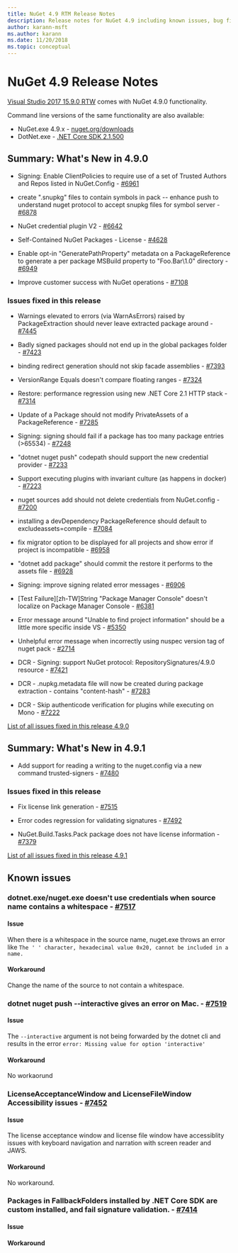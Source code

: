 ```yaml
---
title: NuGet 4.9 RTM Release Notes
description: Release notes for NuGet 4.9 including known issues, bug fixes, new features, and DCRs.
author: karann-msft
ms.author: karann
ms.date: 11/20/2018
ms.topic: conceptual
---
```


# NuGet 4.9 Release Notes

[Visual Studio 2017 15.9.0 RTW](https://www.visualstudio.com/news/releasenotes/vs2017-relnotes) comes with NuGet 4.9.0 functionality.


Command line versions of the same functionality are also available:
* NuGet.exe 4.9.x - [nuget.org/downloads](https://nuget.org/downloads)
* DotNet.exe - [.NET Core SDK 2.1.500](https://www.microsoft.com/net/download/visual-studio-sdks)


## Summary: What's New in 4.9.0

* Signing: Enable ClientPolicies to require use of a set of Trusted Authors and Repos listed in NuGet.Config - [#6961](https://github.com/NuGet/Home/issues/6961)

* create ".snupkg" files to contain symbols in pack -- enhance push to understand nuget protocol to accept snupkg files for symbol server - [#6878](https://github.com/NuGet/Home/issues/6878)

* NuGet credential plugin V2 - [#6642](https://github.com/NuGet/Home/issues/6642)

* Self-Contained NuGet Packages - License - [#4628](https://github.com/NuGet/Home/issues/4628)

* Enable opt-in "GeneratePathProperty" metadata on a PackageReference to generate a per package MSBuild property to "Foo.Bar\1.0\" directory - [#6949](https://github.com/NuGet/Home/issues/6949)

* Improve customer success with NuGet operations - [#7108](https://github.com/NuGet/Home/issues/7108)

### Issues fixed in this release

* Warnings elevated to errors (via WarnAsErrors) raised by PackageExtraction should never leave extracted package around - [#7445](https://github.com/NuGet/Home/issues/7445)

* Badly signed packages should not end up in the global packages folder - [#7423](https://github.com/NuGet/Home/issues/7423)

* binding redirect generation should not skip facade assemblies - [#7393](https://github.com/NuGet/Home/issues/7393)

* VersionRange Equals doesn't compare floating ranges - [#7324](https://github.com/NuGet/Home/issues/7324)

* Restore:  performance regression using new .NET Core 2.1 HTTP stack - [#7314](https://github.com/NuGet/Home/issues/7314)

* Update of a Package should not modify PrivateAssets of a PackageReference - [#7285](https://github.com/NuGet/Home/issues/7285)

* Signing:  signing should fail if a package has too many package entries (>65534) - [#7248](https://github.com/NuGet/Home/issues/7248)

* "dotnet nuget push" codepath should support the new credential provider - [#7233](https://github.com/NuGet/Home/issues/7233)

* Support executing plugins with invariant culture (as happens in docker) - [#7223](https://github.com/NuGet/Home/issues/7223)

* nuget sources add should not delete credentials from NuGet.config - [#7200](https://github.com/NuGet/Home/issues/7200)

* installing a devDependency PackageReference should default to excludeassets=compile - [#7084](https://github.com/NuGet/Home/issues/7084)

* fix migrator option to be displayed for all projects and show error if project is incompatible - [#6958](https://github.com/NuGet/Home/issues/6958)

* "dotnet add package" should commit the restore it performs to the assets file - [#6928](https://github.com/NuGet/Home/issues/6928)

* Signing:  improve signing related error messages - [#6906](https://github.com/NuGet/Home/issues/6906)

* [Test Failure][zh-TW]String "Package Manager Console" doesn't localize on Package Manager Console  - [#6381](https://github.com/NuGet/Home/issues/6381)

* Error message around "Unable to find project information" should be a little more specific inside VS - [#5350](https://github.com/NuGet/Home/issues/5350)

* Unhelpful error message when incorrectly using nuspec version tag of nuget pack - [#2714](https://github.com/NuGet/Home/issues/2714)

* DCR - Signing:  support NuGet protocol: RepositorySignatures/4.9.0 resource - [#7421](https://github.com/NuGet/Home/issues/7421)

* DCR - .nupkg.metadata file will now be created during package extraction - contains "content-hash" - [#7283](https://github.com/NuGet/Home/issues/7283)

* DCR - Skip authenticode verification for plugins while executing on Mono - [#7222](https://github.com/NuGet/Home/issues/7222)

[List of all issues fixed in this release 4.9.0](https://github.com/NuGet/Home/issues?q=is%3Aissue+is%3Aclosed+milestone%3A%224.9") <br>

## Summary: What's New in 4.9.1

* Add support for reading a writing to the nuget.config via a new command trusted-signers - [#7480](https://github.com/NuGet/Home/issues/7480)

### Issues fixed in this release

* Fix license link generation - [#7515](https://github.com/NuGet/Home/issues/7515)

* Error codes regression for validating signatures - [#7492](https://github.com/NuGet/Home/issues/7492)

* NuGet.Build.Tasks.Pack package does not have license information - [#7379](https://github.com/NuGet/Home/issues/7379)

[List of all issues fixed in this release 4.9.1](https://github.com/NuGet/Home/issues?q=is%3Aissue+is%3Aclosed+milestone%3A%224.9.1")

## Known issues

### dotnet.exe/nuget.exe doesn't use credentials when source name contains a whitespace - [#7517](https://github.com/NuGet/Home/issues/7517)

#### Issue
When there is a whitespace in the source name, nuget.exe throws an error like `The ' ' character, hexadecimal value 0x20, cannot be included in a name.`

#### Workaround
Change the name of the source to not contain a whitespace.

### dotnet nuget push --interactive gives an error on Mac. - [#7519](https://github.com/NuGet/Home/issues/7519)

#### Issue
The `--interactive` argument is not being forwarded by the dotnet cli and results in the error `error: Missing value for option 'interactive'`

#### Workaround
No workaorund

### LicenseAcceptanceWindow and LicenseFileWindow Accessibility issues - [#7452](https://github.com/NuGet/Home/issues/7452)

#### Issue
The license acceptance window and license file window have accessiblity issues with keyboard navigation and narration with screen reader and JAWS.

#### Workaround
No workaround.

### Packages in FallbackFolders installed by .NET Core SDK are custom installed, and fail signature validation. - [#7414](https://github.com/NuGet/Home/issues/7414)

#### Issue


#### Workaround


